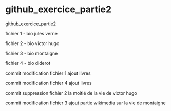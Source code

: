 # github_exercice_partie2
github_exercice_partie2

fichier 1 - bio jules verne

fichier 2 - bio victor hugo

fichier 3 - bio montaigne

fichier 4 - bio diderot

commit modification fichier 1 ajout livres

commit modification fichier 4 ajout livres

commit suppression fichier 2 la moitié de la vie de victor hugo

commit modification fichier 3 ajout partie wikimedia sur la vie de montaigne


